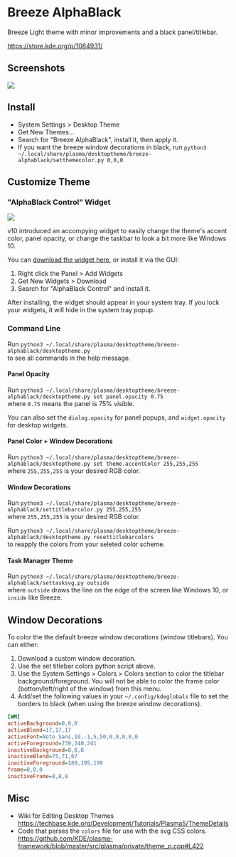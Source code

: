 # Breeze AlphaBlack

Breeze Light theme with minor improvements and a black panel/titlebar.

https://store.kde.org/p/1084931/

## Screenshots

![](https://cn.pling.com/img//hive/content-pre1/175800-1.png)

## Install

* System Settings > Desktop Theme
* Get New Themes...
* Search for "Breeze AlphaBlack", install it, then apply it.
* If you want the breeze window decorations in black, run `python3 ~/.local/share/plasma/desktoptheme/breeze-alphablack/setthemecolor.py 0,0,0`

## Customize Theme

### "AlphaBlack Control" Widget

![](https://i.imgur.com/TYxCBnc.jpg)

v10 introduced an accompying widget to easily change the theme's accent color, panel opacity, or change the taskbar to look a bit more like Windows 10.

You can [download the widget here](https://store.kde.org/p/1237963/), or install it via the GUI:

1. Right click the Panel > Add Widgets
2. Get New Widgets > Download
3. Search for "AlphaBlack Control" and install it.

After installing, the widget should appear in your system tray. If you lock your widgets, it will hide in the system tray popup.


### Command Line

Run `python3 ~/.local/share/plasma/desktoptheme/breeze-alphablack/desktoptheme.py`  
to see all commands in the help message.

#### Panel Opacity

Run `python3 ~/.local/share/plasma/desktoptheme/breeze-alphablack/desktoptheme.py set panel.opacity 0.75`  
where `0.75` means the panel is 75% visible.

You can also set the `dialog.opacity` for panel popups, and `widget.opacity` for desktop widgets.


#### Panel Color + Window Decorations

Run `python3 ~/.local/share/plasma/desktoptheme/breeze-alphablack/desktoptheme.py set theme.accentColor 255,255,255`  
where `255,255,255` is your desired RGB color.


#### Window Decorations

Run `python3 ~/.local/share/plasma/desktoptheme/breeze-alphablack/settitlebarcolor.py 255,255,255`  
where `255,255,255` is your desired RGB color.

Run `python3 ~/.local/share/plasma/desktoptheme/breeze-alphablack/desktoptheme.py resettitlebarcolors`  
to reapply the colors from your seleted color scheme.

#### Task Manager Theme

Run `python3 ~/.local/share/plasma/desktoptheme/breeze-alphablack/settasksvg.py outside`  
where `outside` draws the line on the edge of the screen like Windows 10, or `inside` like Breeze.



## Window Decorations

To color the the default breeze window decorations (window titlebars). You can either:

1. Download a custom window decoration.
2. Use the set titlebar colors python script above.
3. Use the System Settings > Colors > Colors section to color the titlebar background/foreground. You will not be able to color the frame color (bottom/left/right of the window) from this menu.
4. Add/set the following values in your `~/.config/kdeglobals` file to set the borders to black (when using the breeze window decorations).

```ini
[WM]
activeBackground=0,0,0
activeBlend=17,17,17
activeFont=Noto Sans,10,-1,5,50,0,0,0,0,0
activeForeground=239,240,241
inactiveBackground=8,8,8
inactiveBlend=75,71,67
inactiveForeground=189,195,199
frame=0,0,0
inactiveFrame=8,8,8
```

## Misc

* Wiki for Editing Desktop Themes  
  https://techbase.kde.org/Development/Tutorials/Plasma5/ThemeDetails
* Code that parses the `colors` file for use with the svg CSS colors.
  https://github.com/KDE/plasma-framework/blob/master/src/plasma/private/theme_p.cpp#L422

